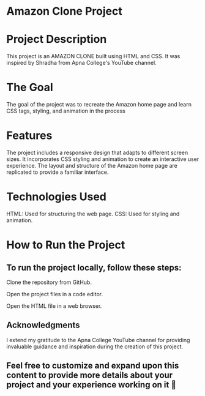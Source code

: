 # Amazon Clone Project

# Project Description
This project is an AMAZON CLONE built using HTML and CSS. It was inspired by Shradha from Apna College's YouTube channel.

# The Goal
The goal of the project was to recreate the Amazon home page and learn CSS tags, styling, and animation in the process

# Features
The project includes a responsive design that adapts to different screen sizes.
It incorporates CSS styling and animation to create an interactive user experience.
The layout and structure of the Amazon home page are replicated to provide a familiar interface.

# Technologies Used
HTML: Used for structuring the web page.
CSS: Used for styling and animation.

# How to Run the Project
## To run the project locally, follow these steps:
Clone the repository from GitHub.

Open the project files in a code editor.

Open the HTML file in a web browser.

## Acknowledgments
I extend my gratitude to the Apna College YouTube channel for providing invaluable guidance and inspiration during the creation of this project.

## Feel free to customize and expand upon this content to provide more details about your project and your experience working on it 🚀
